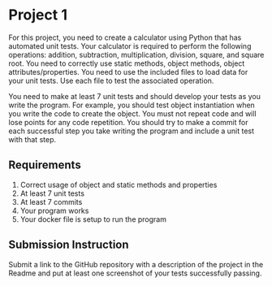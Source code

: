 # Project 1

For this project, you need to create a calculator using Python that has automated unit tests.  Your calculator is required to perform the following operations: addition, subtraction, multiplication, division, square, and square root.  You need to correctly use static methods, object methods, object attributes/properties.   You need to use the included files to load data for your unit tests.  Use each file to test the associated operation.   

You need to make at least 7 unit tests and should develop your tests as you write the program.  For example, you should test object instantiation when you write the code to create the object.  You must not repeat code and will lose points for any code repetition.   You should try to make a commit for each successful step you take writing the program and include a unit test with that step.

## Requirements

1. Correct usage of object and static methods and properties
2. At least 7 unit tests
3. At least 7 commits
4. Your program works
5. Your docker file is setup to run the program

## Submission Instruction
Submit a link to the GitHub repository with a description of the project in the Readme and put at least one screenshot of your tests successfully passing.


